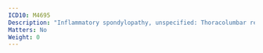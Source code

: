 ```yaml
---
ICD10: M4695
Description: "Inflammatory spondylopathy, unspecified: Thoracolumbar region"
Matters: No
Weight: 0
---
```


